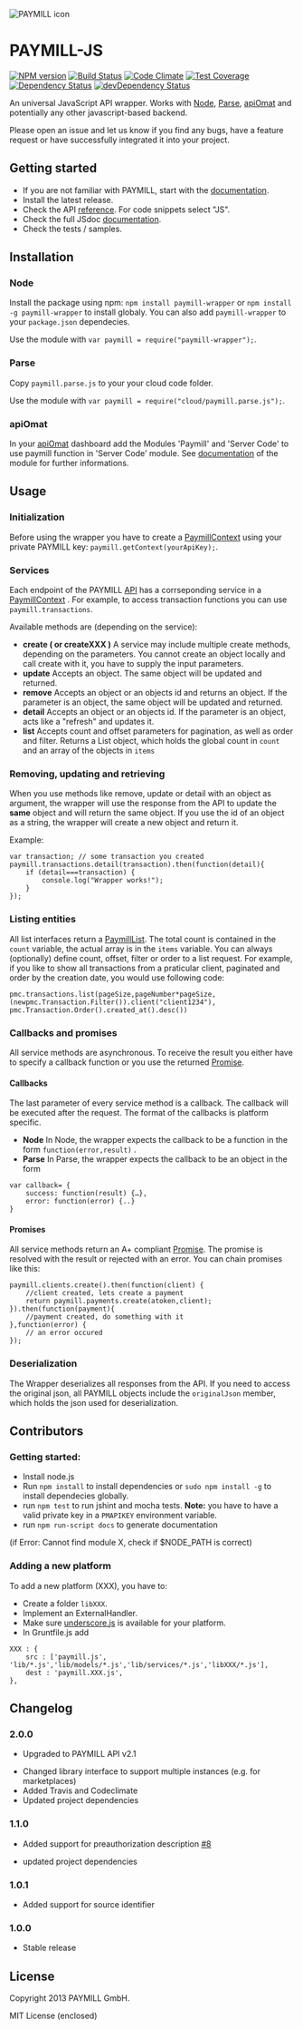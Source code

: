![PAYMILL icon](https://static.paymill.com/r/335f99eb3914d517bf392beb1adaf7cccef786b6/img/logo-download_Light.png)
# PAYMILL-JS


[![NPM version](https://badge.fury.io/js/paymill-wrapper.png)](http://badge.fury.io/js/paymill-wrapper)
[![Build Status](https://travis-ci.org/paymill/paymill-js.svg?branch=master)](https://travis-ci.org/paymill/paymill-js)
[![Code Climate](https://codeclimate.com/github/paymill/paymill-js/badges/gpa.svg)](https://codeclimate.com/github/paymill/paymill-js)
[![Test Coverage](https://codeclimate.com/github/paymill/paymill-js/badges/coverage.svg)](https://codeclimate.com/github/paymill/paymill-js)
<br/>
[![Dependency Status](https://david-dm.org/paymill/paymill-js.png)](https://david-dm.org/paymill/paymill-js)
[![devDependency Status](https://david-dm.org/paymill/paymill-js/dev-status.png)](https://david-dm.org/paymill/paymill-js#info=devDependencies)

An universal JavaScript API wrapper. Works with [Node](http://nodejs.org/), [Parse](http://www.parse.com), [apiOmat](http://www.apiomat.com) and potentially any other javascript-based backend.

Please open an issue and let us know if you find any bugs, have a feature request or have successfully integrated it into your project.

## Getting started

- If you are not familiar with PAYMILL, start with the [documentation](https://www.paymill.com/en-gb/documentation-3/).
- Install the latest release.
- Check the API [reference](https://www.paymill.com/en-gb/documentation-3/reference/api-reference/). For code snippets select "JS".
- Check the full JSdoc [documentation](http://paymill.github.io/paymill-js/docs/).
- Check the tests / samples.


## Installation
### Node

Install the package using npm: ``npm install paymill-wrapper`` or ``npm install -g paymill-wrapper`` to install globaly. You can also add ``paymill-wrapper`` to your ``package.json`` dependecies.

Use the module with ``var paymill = require("paymill-wrapper");``.

### Parse

Copy ``paymill.parse.js`` to your your cloud code folder.

Use the module with ``var paymill = require("cloud/paymill.parse.js");``.

### apiOmat

In your [apiOmat](http://www.apiomat.com) dashboard add the Modules 'Paymill' and 'Server Code' to use paymill function in 'Server Code' module.
See [documentation](http://www.apiomat.com/docs/modules/paymill-module/) of the module for further informations.

## Usage

### Initialization 
Before using the wrapper you have to create a [PaymillContext](http://paymill.github.io/paymill-js/docs/PaymillContext.html) using your private PAYMILL key: ``paymill.getContext(yourApiKey);``.

### Services

Each endpoint of the PAYMILL [API](https://www.paymill.com/en-gb/documentation-3/reference/api-reference/) has a corrseponding service in a [PaymillContext](http://paymill.github.io/paymill-js/docs/PaymillContext.html) . For example, to access transaction functions you can use ``paymill.transactions``.

Available methods are (depending on the service):

- **create ( or createXXX )**
A service may include multiple create methods, depending on the parameters. You cannot create an object locally and call create with it, you have to supply the input parameters.
- **update** 
Accepts an object. The same object will be updated and returned.
- **remove**
Accepts an object or an objects id and returns an object. If the parameter is an object, the same object will be updated and returned.
- **detail**
Accepts an object or an objects id. If the parameter is an object, acts like a "refresh" and updates it. 
- **list**
Accepts count and offset parameters for pagination, as well as order and filter. Returns a List object, which holds the global count in ``count`` and an array of the objects in 
``items``


### Removing, updating and retrieving

When you use methods like remove, update or detail with an object as argument, the wrapper will use the response from the API to update the **same** object and will return the same object. If you use the id of an object as a string, the wrapper will create a new object and return it.

Example:

```
var transaction; // some transaction you created
paymill.transactions.detail(transaction).then(function(detail){
	if (detail===transaction) {
		console.log("Wrapper works!");
	}
});
```
### Listing entities

All list interfaces return a [PaymillList](http://paymill.github.io/paymill-js/docs/PaymillList.html). The total count is contained in the ``` count ``` variable, the actual array is in the ``` items ``` variable. You can always (optionally) define count, offset, filter or order to a list request. For example, if you like to show all transactions from a praticular client, paginated and order by the creation date, you would use following code:

``` 
pmc.transactions.list(pageSize,pageNumber*pageSize,
(newpmc.Transaction.Filter()).client("client1234"),
pmc.Transaction.Order().created_at().desc())
```

### Callbacks and promises

All service methods are asynchronous. To receive the result you either have to specify a callback function or you use the returned [Promise](http://promises-aplus.github.io/promises-spec/).
#### Callbacks
The last parameter of every service method is a callback. The callback will be executed after the request. The format of the callbacks is platform specific.

- **Node** 
In Node, the wrapper expects the callback to be a function in the form ``function(error,result)`` .
- **Parse**
In Parse, the wrapper expects the callback to be an object in the form 

```
var callback= {
	success: function(result) {…},
	error: function(error) {..}
}
```
#### Promises
All service methods return an A+ compliant [Promise](http://promises-aplus.github.io/promises-spec/). The promise is resolved with the result or rejected with an error. You can chain promises like this:

```
paymill.clients.create().then(function(client) {
	//client created, lets create a payment
	return paymill.payments.create(atoken,client);
}).then(function(payment){
	//payment created, do something with it
},function(error) {
	// an error occured
});
```

### Deserialization
The Wrapper deserializes all responses from the API. If you need to access the original json, all PAYMILL objects include the ``originalJson`` member, which holds the json used for deserialization.


## Contributors
### Getting started:

- Install node.js
- Run ``npm install`` to install dependencies or ``sudo npm install -g`` to install dependecies globally.
- run ``npm test`` to run jshint and mocha tests. **Note:** you have to have a valid private key in a ``PMAPIKEY`` environment variable.
- run ``npm run-script docs`` to generate documentation

(if Error: Cannot find module X, check if $NODE_PATH is correct)

### Adding a new platform
To add a new platform (XXX), you have to:

- Create a folder ``libXXX``. 
- Implement an ExternalHandler. 
- Make sure [underscore.js](http://underscorejs.org/) is available for your platform.
- In Gruntfile.js add 

```
XXX : {
	src : ['paymill.js', 'lib/*.js','lib/models/*.js','lib/services/*.js','libXXX/*.js'],
	dest : 'paymill.XXX.js',
},
```

## Changelog

### 2.0.0
+ Upgraded to PAYMILL API v2.1
* Changed library interface to support multiple instances (e.g. for marketplaces)
* Added Travis and Codeclimate
* Updated project dependencies

### 1.1.0
+ Added support for preauthorization description [#8](https://github.com/paymill/paymill-js/issues/8)
* updated project dependencies

### 1.0.1
+ Added support for source identifier

### 1.0.0
* Stable release

## License

Copyright 2013 PAYMILL GmbH.

MIT License (enclosed)
